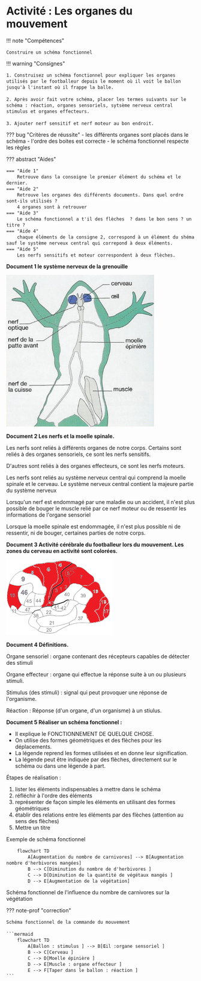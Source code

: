 # Activité : Les organes du mouvement

!!! note "Compétences"

    Construire un schéma fonctionnel 

!!! warning "Consignes"

    1. Construisez un schéma fonctionnel pour expliquer les organes utilisés par le footballeur depuis le moment où il voit le ballon jusqu'à l'instant où il frappe la balle.

    2. Après avoir fait votre schéma, placer les termes suivants sur le schéma : réaction, organes sensoriels, sytsème nerveux central stimulus et organes effecteurs.

    3. Ajouter nerf sensitif et nerf moteur au bon endroit.
    
??? bug "Critères de réussite"
    - les différents organes sont placés dans le schéma
    - l'ordre des boites est correcte
    - le schéma fonctionnel respecte les règles


??? abstract "Aides"

    === "Aide 1"
        Retrouve dans la consoigne le premier élément du schéma et le dernier.
    === "Aide 2"
        Retrouve les organes des différents documents. Dans quel ordre sont-ils utilisés ? 
        4 organes sont à retrouver
    === "Aide 3"
        Le schéma fonctionnel a t'il des flèches  ? dans le bon sens ? un titre ?
    === "Aide 4"
        chaque éléments de la consigne 2, correspond à un élément du shéma sauf le système nerveux central qui correpond à deux éléments.
    === "Aide 5"
        Les nerfs sensitifs et moteur correspondent à deux flèches.      

**Document 1 le système nerveux de la grenouille**

![](Pictures/schemaSystNerveuxGrenouille.png)

**Document 2 Les nerfs et la moelle spinale.**

Les nerfs sont reliés à différents organes de notre corps. Certains sont reliés à des organes sensoriels, ce sont les nerfs sensitifs.

D'autres sont reliés à des organes effecteurs, ce sont les nerfs moteurs.

Les nerfs sont reliés au système nerveux central qui comprend la moelle spinale et le cerveau.
Le système nerveux central contient la majeure partie du système nerveux

Lorsqu'un nerf est endommagé par une maladie ou un accident, il n'est plus possible de bouger le muscle relié par ce nerf moteur ou de ressentir les informations de l'organe sensoriel

Lorsque la moelle spinale est endommagée, il n'est plus possible ni de ressentir, ni de bouger, certaines parties de notre corps.


**Document 3 Activité cérébrale du footballeur lors du mouvement. Les zones du cerveau en activité sont colorées.**

![](Pictures/actCerveauFoot.png)

**Document 4 Définitions.**

Organe sensoriel : organe contenant des récepteurs capables de détecter des stimuli

Organe effecteur : organe qui effectue la réponse suite à un ou plusieurs stimuli.

Stimulus (des stimuli) : signal qui peut provoquer une réponse de l'organisme.

Réaction : Réponse (d'un organe, d'un organisme) à un stiulus. 

**Document 5 Réaliser un schéma fonctionnel :**

- Il explique le FONCTIONNEMENT DE QUELQUE CHOSE.
- On utilise des formes géométriques et des flèches pour les déplacements.  
- La légende reprend les formes utilisées et en donne leur signification.  
- La légende peut être indiquée par des flèches, directement sur le schéma ou dans une légende à part.

Étapes de réalisation :

1. lister les éléments indispensables à mettre dans le schéma
2. réfléchir à l'ordre des éléments
3. représenter de façon simple les éléments en utilisant des formes géométriques
4. établir des relations entre les éléments par des flèches (attention au sens des flèches)
5. Mettre un titre

Exemple de schéma fonctionnel
```mermaid
    flowchart TD
        A[Augmentation du nombre de carnivores] --> B[Augmentation nombre d'herbivores mangées] 
        B --> C[Diminution du nombre de d'herbivores ] 
        C --> D[Diminution de la quantité de végétaux mangés ]
        D --> E[Augmentation de la végétation]

```
Schéma fonctionnel de l'influence du nombre de carnivores sur la végétation

??? note-prof "correction"

    Schéma fonctionnel de la commande du mouvement

    ```mermaid
        flowchart TD
            A[Ballon : stimulus ] --> B[Œil :organe sensoriel ] 
            B --> C[Cerveau ] 
            C --> D[Moelle épinière ]
            D --> E[Muscle : organe effecteur ]
            E --> F[Taper dans le ballon : réaction ]
    ```
